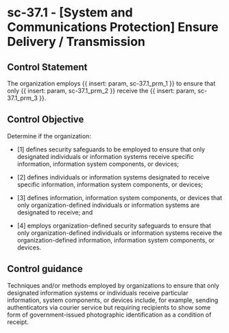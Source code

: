# sc-37.1 - \[System and Communications Protection\] Ensure Delivery / Transmission

## Control Statement

The organization employs {{ insert: param, sc-37.1_prm_1 }} to ensure that only {{ insert: param, sc-37.1_prm_2 }} receive the {{ insert: param, sc-37.1_prm_3 }}.

## Control Objective

Determine if the organization:

- \[1\] defines security safeguards to be employed to ensure that only designated individuals or information systems receive specific information, information system components, or devices;

- \[2\] defines individuals or information systems designated to receive specific information, information system components, or devices;

- \[3\] defines information, information system components, or devices that only organization-defined individuals or information systems are designated to receive; and

- \[4\] employs organization-defined security safeguards to ensure that only organization-defined individuals or information systems receive the organization-defined information, information system components, or devices.

## Control guidance

Techniques and/or methods employed by organizations to ensure that only designated information systems or individuals receive particular information, system components, or devices include, for example, sending authenticators via courier service but requiring recipients to show some form of government-issued photographic identification as a condition of receipt.
